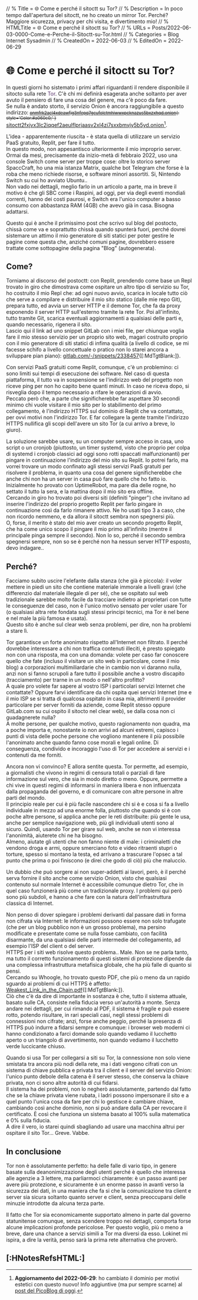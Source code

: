 // % Title = 🌐️ Come e perché il sitoctt su Tor?
// % Description = In poco tempo dall'apertura del sitoctt, ne ho creato un mirror Tor. Perché? Maggiore sicurezza, privacy per chi visita, e divertimento mio!
// % HTMLTitle = <span class="twa twa-globe-with-meridians twa-🌐️"><span>🌐️</span></span> Come e perché il sitoctt su Tor?
// % URLs = Posts/2022-06-03-0000-Come-e-Perche-il-Sitoctt-su-Tor.html
// % Categories = Blog Internet Sysadmin
// % CreatedOn = 2022-06-03
// % EditedOn = 2022-06-29

# <span class="twa twa-globe-with-meridians twa-🌐️"><span>🌐️</span></span> Come e perché il sitoctt su Tor?

In questi giorni ho sistemato i primi affari riguardanti il rendere disponibile il sitocto sulla rete <span style='Color:#59316b;'>Tor</span>. C'è chi mi definirà esagerata anche soltanto per aver avuto il pensiero di fare una cosa del genere, ma c'è poco da fare.  
Se nulla è andato storto, il servizio Onion è ancora raggiungibile a questo indirizzo:
<small>~~[onmfrk2acl4xdeawfjg3nfepq7gcufolctmhiwwxpcknazus5bxzxhqd.onion](http://onmfrk2acl4xdeawfjg3nfepq7gcufolctmhiwwxpcknazus5bxzxhqd.onion){: style='Color:#a060c0;' }~~</small>
[sitoctt2fxjvx3lc2iqqef2aeulflprjaasv2xl4zi7sxxbmvjy5b5yd.onion](http://sitoctt2fxjvx3lc2iqqef2aeulflprjaasv2xl4zi7sxxbmvjy5b5yd.onion)[^ Nuovo dominio estetico].

L'idea - apparentemente riuscita - è stata quella di utilizzare un servizio PaaS gratuito, Replit, per fare il tutto.  
In questo modo, non appesantisco ulteriormente il mio improprio server. Ormai da mesi, precisamente da inizio-metà di febbraio 2022, uso una console Switch come server per troppe cose: oltre lo storico server SpaccCraft, ho una mia istanza Matrix, qualche bot Telegram che forse è la roba che meno richiede risorse, e software minori assortiti. Si, Nintendo Switch su cui ho avviato Ubuntu..  
Non vado nei dettagli, meglio farlo in un articolo a parte, ma in breve il motivo è che gli SBC come i Raspini, ad oggi, per via degli eventi mondiali correnti, hanno dei costi paurosi, e Switch era l'unico computer a basso consumo con abbastanza RAM (4GB) che avevo già in casa. Bisogna adattarsi.

Questo qui è anche il primissimo post che scrivo sul blog del postocto, chissà come va e soprattutto chissà quando spunterà fuori, perché dovrei sistemare un attimo il mio generatore di siti statici per poter gestire le pagine come questa che, anziché comuni pagine, dovrebbero essere trattate come sottopagine della pagina "Blog" (autogenerata).

## Come?

Torniamo al discorso del postoctt: con Replit, prendendo come base un Repl trovato in giro che dimostrava come ospitare un altro tipo di servizio su Tor, ho costruito il mio Repl che: ad ogni nuovo avvio, scarica in locale tutto ciò che serve a compilare e distribuire il mio sito statico (dalle mie repo Git), prepara tutto, ed avvia un server HTTP e il demone Tor, che fa da proxy esponendo il server HTTP sull'esterno tramite la rete Tor. Poi all'infinito, tutto tramite Git, scarica eventuali aggiornamenti a qualsiasi delle parti e, quando necessario, rigenera il sito.  
Lascio qui il link ad uno snippet GitLab con i miei file, per chiunque voglia fare il mio stesso servizio per un proprio sito web, magari costruito proprio con il mio generatore di siti statici di infima qualità (a livello di codice, se mi facesse schifo a livello concettuale o pratico non lo starei ancora a sviluppare pian piano): [gitlab.com/-/snippets/2338457](https://gitlab.com/-/snippets/2338457){[:MdTgtBlank:]}.

Con servizi PaaS gratuiti come Replit, comunque, c'è un problemino: ci sono limiti sui tempi di esecuzione dei software. Nel caso di questa piattaforma, il tutto va in sospensione se l'indirizzo web del progetto non riceve ping per non ho capito bene quanti minuti. In caso ne riceva dopo, si risveglia dopo il tempo necessario a rifare le operazioni di avvio.  
Peccato però che, a parte che significherebbe far aspettare 30 secondi minimo chi vuole visitare il mio sito per lo stabilimento del primo collegamento, è l'indirizzo HTTPS sul dominio di Replit che va contattato, per ovvi motivi non l'indirizzo Tor. E far collegare la gente tramite l'indirizzo HTTPS nullifica gli scopi dell'avere un sito Tor (a cui arrivo a breve, lo giuro).

La soluzione sarebbe usare, su un computer sempre acceso in casa, uno script o un cronjob (piuttosto, un timer systemd, visto che proprio per colpa di systemd i cronjob classici ad oggi sono rotti spaccati malfunzionanti) per pingare in continuazione l'indirizzo del mio sito su Replit. Io potrei farlo, ma vorrei trovare un modo confinato agli stessi servizi PaaS gratuiti per risolvere il problema, in quanto una cosa del genere significherebbe che anche chi non ha un server in casa può fare quello che ho fatto io.  
Inizialmente ho provato con UptimeRobot, ma pare dia delle rogne, ho settato il tutto la sera, e la mattina dopo il mio sito era offline.  
Cercando in giro ho trovato poi diversi siti (definiti "pinger") che invitano ad inserire l'indirizzo del proprio progetto Replit per farlo pingare in continuazione così da farlo rimanere attivo. Ne ho usati tipo 3 a caso, che non ricordo nemmeno, e da allora il sitoctt sembra non spegnersi più.  
O, forse, il merito è stato del mio aver creato un secondo progetto Replit, che ha come unico scopo il pingare il mio primo all'infinito (mentre il principale pinga sempre il secondo). Non lo so, perché il secondo sembra spegnersi sempre, non so se è perché non ha nessun server HTTP esposto, devo indagare..

## Perché?

Facciamo subito uscire l'elefante dalla stanza (che già è piccola): il voler mettere in piedi un sito che contiene materiale immorale a livelli gravi (che differenzio dal materiale illegale di per sé), che se ospitato sul web tradizionale sarebbe molto facile da tracciare indietro ai proprietari con tutte le conseguenze del caso, non è l'unico motivo sensato per voler usare Tor (o qualsiasi altra rete fondata sugli stessi principi tecnici, ma Tor è nel bene e nel male la più famosa e usata).  
Questo sito è anche sul clear web senza problemi, per dire, non ha problemi a stare lì.

Tor garantisce un forte anonimato rispetto all'Internet non filtrato. Il perché dovrebbe interessare a chi non traffica contenuti illeciti, è presto spiegato non con una risposta, ma con una domanda: volete per caso far conoscere quello che fate (incluso il visitare un sito web in particolare, come il mio blog) a corporazioni multimiliardarie che in cambio non vi daranno nulla, anzi non si fanno scrupoli a fare tutto il possibile anche a vostro discapito (tracciamento) per trarne in un modo o nell'altro profitto?  
A quale pro volete far sapere al vostro ISP i particolari servizi Internet che contattate? Oppure farvi identificare da chi ospita quei servizi Internet (me e il mio ISP se si tratta di qualcosa ospitato in casa mia, altrimenti il provider particolare per server forniti da aziende, come Replit stesso oppure GitLab.com su cui ospito il sitocto nel clear web), se dalla cosa non ci guadagnerete nulla?  
A molte persone, per qualche motivo, questo ragionamento non quadra, ma a poche importa e, nonostante io non arrivi ad alcuni estremi, capisco i punti di vista delle poche persone che vogliono mantenere il più possibile l'anonimato anche quando fanno cose morali e legali online. Di conseguenza, condivido e incoraggio l'uso di Tor per accedere ai servizi e i contenuti da me forniti.

Ancora non vi convinco? E allora sentite questa. Tor permette, ad esempio, a giornalisti che vivono in regimi di censura totali o parziali di fare informazione sul vero, che sia in modo diretto o meno. Oppure, permette a chi vive in questi regimi di informarsi in maniera libera e non influenzata dalla propaganda del governo, e di comunicare con altre persone in altre parti del mondo.  
Il principio reale per cui è più facile nascondere chi si è e cosa si fa a livello individuale in mezzo ad una enorme folla, piuttosto che quando si è con poche altre persone, si applica anche per le reti distribuite: più gente le usa, anche per semplice navigazione web, più gli individuali utenti sono al sicuro. Quindi, usando Tor per girare sul web, anche se non vi interessa l'anonimità, aiuterete chi ne ha bisogno.  
Almeno, aiutate gli utenti che non fanno niente di male: i criminaletti che vendono droga e armi, oppure smerciano foto e video ritraenti stupri o torture, spesso si montano la testa, ed arrivano a trascurare l'opsec a tal punto che prima o poi finiscono (e direi che godo di ciò) più che maluccio.

Un dubbio che può sorgere ai non super-addetti ai lavori, però, è il perché serva fornire il sito anche come servizio Onion, visto che qualsiasi contenuto sul normale Internet è accessibile comunque dietro Tor, che in quel caso funzionerà più come un tradizionale proxy. I problemi qui però sono più subdoli, e hanno a che fare con la natura dell'infrastruttura classica di Internet.

Non penso di dover spiegare i problemi derivanti dal passare dati in forma non cifrata via Internet: le informazioni possono essere non solo trafugate (che per un blog pubblico non è un grosso problema), ma persino modificate e presentate come se nulla fosse cambiato, con facilità disarmante, da una qualsiasi delle parti intermedie del collegamento, ad esempio l'ISP del client o del server.  
HTTPS per i siti web risolve questo problema.. Male. Non se ne parla tanto, ma tutto il corretto funzionamento di questi sistemi di protezione dipende da una complessa infrastruttura metafisica globale, che ha più falle di quanto si pensi.  
Cercando su Whoogle, ho trovato questo PDF, che più o meno da un rapido sguardo ai problemi di cui HTTPS è affetto: [Weakest_Link_in_the_Chain.pdf](https://www.accessnow.org/cms/assets/uploads/archive/docs/Weakest_Link_in_the_Chain.pdf){[:MdTgtBlank:]}.  
Ciò che c'è da dire di importante in sostanza è che, tutto il sistema attuale, basato sulle CA, consiste nella fiducia verso un'autorità a monte. Senza andare nei dettagli, per cui rimando al PDF, il sistema è fragile e può essere rotto, potendo risultare, in rari speciali casi, negli stessi problemi di connessioni non cifrate; anzi, forse anche peggio, perché la presenza di HTTPS può indurre a fidarsi sempre e comunque: i browser web moderni ci hanno condizionato a farci domande solo quando vediamo il lucchetto aperto o un triangolo di avvertimento, non quando vediamo il lucchetto verde luccicante chiuso.

Quando si usa Tor per collegarsi a siti su Tor, la connessione non solo viene smistata tra ancora più nodi della rete, ma i dati vengono cifrati con un sistema di chiave pubblica e privata tra il client e il server del servizio Onion: l'unico punto debole della catena è il server stesso, che conserva la chiave privata, non ci sono altre autorità di cui fidarsi.  
Il sistema ha dei problemi, non lo negherò assolutamente, partendo dal fatto che se la chiave privata viene rubata, i ladri possono impersonare il sito e a quel punto l'unica cosa da fare per chi lo gestisce è cambiare chiave, cambiando così anche dominio, non si può andare dalla CA per revocare il certificato. È così che funziona un sistema basato al 100% sulla matematica e 0% sulla fiducia.  
A dire il vero, io starei quindi sbagliando ad usare una macchina altrui per ospitare il sito Tor... Greve. Vabbe.

## In conclusione

Tor non è assolutamente perfetto: ha delle falle di vario tipo, in genere basate sulla deanonimizzazione degli utenti perché è quello che interessa alle agenzie a 3 lettere, ma parliarmoci chiaramente: è un passo avanti per avere più protezione, e sicuramente è un enorme passo in avanti verso la sicurezza dei dati, in una maniera che fa si che la comunicazione tra client e server sia sicura soltanto quanto server e client, senza preoccuparsi delle minuzie introdotte da alcuna terza parte.

Il fatto che Tor sia economicamente supportato almeno in parte dal governo statunitense comunque, senza scendere troppo nei dettagli, comporta forse alcune implicazioni profonde pericolose. Per questo voglio, più o meno a breve, dare una chance a servizi simili a Tor ma diversi da esso. Lokinet mi ispira, a dire la verità, penso sarà la prima rete alternativa che proverò.

## [:HNotesRefsHTML:]

[^ Nuovo dominio estetico]: **Aggiornamento del 2022-06-29**: ho cambiato il dominio per motivi estetici con questo nuovo! Info aggiuntive (ma pur sempre scarne) al [post del PicoBlog di oggi](../PicoBlog.html#-2022-06-29-Minare-domini-Tor).

